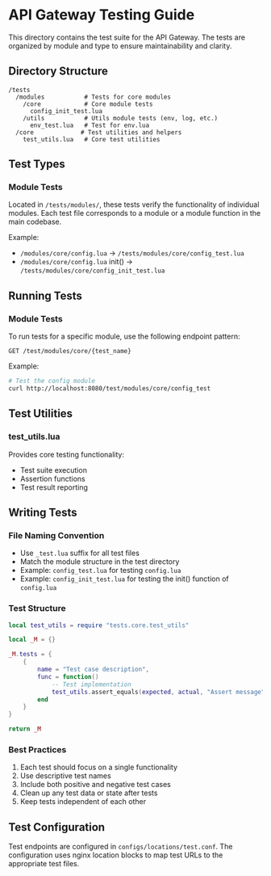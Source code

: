 # API Gateway Testing Guide

This directory contains the test suite for the API Gateway. The tests are organized by module and type to ensure maintainability and clarity.

## Directory Structure

```
/tests
  /modules           # Tests for core modules
    /core            # Core module tests
      config_init_test.lua
    /utils           # Utils module tests (env, log, etc.)  
      env_test.lua   # Test for env.lua
  /core             # Test utilities and helpers
    test_utils.lua   # Core test utilities
```

## Test Types

### Module Tests

Located in `/tests/modules/`, these tests verify the functionality of individual modules. Each test file corresponds to a module or a module function in the main codebase.

Example:

- `/modules/core/config.lua` → `/tests/modules/core/config_test.lua`
- `/modules/core/config.lua` init() → `/tests/modules/core/config_init_test.lua`

## Running Tests

### Module Tests

To run tests for a specific module, use the following endpoint pattern:

```
GET /test/modules/core/{test_name}
```

Example:

```bash
# Test the config module
curl http://localhost:8080/test/modules/core/config_test
```

## Test Utilities

### test_utils.lua

Provides core testing functionality:

- Test suite execution
- Assertion functions
- Test result reporting

## Writing Tests

### File Naming Convention

- Use `_test.lua` suffix for all test files
- Match the module structure in the test directory
- Example: `config_test.lua` for testing `config.lua`
- Example: `config_init_test.lua` for testing the init() function of `config.lua`

### Test Structure

```lua
local test_utils = require "tests.core.test_utils"

local _M = {}

_M.tests = {
    {
        name = "Test case description",
        func = function()
            -- Test implementation
            test_utils.assert_equals(expected, actual, "Assert message")
        end
    }
}

return _M
```

### Best Practices

1. Each test should focus on a single functionality
2. Use descriptive test names
3. Include both positive and negative test cases
4. Clean up any test data or state after tests
5. Keep tests independent of each other

## Test Configuration

Test endpoints are configured in `configs/locations/test.conf`. The configuration uses nginx location blocks to map test URLs to the appropriate test files.
